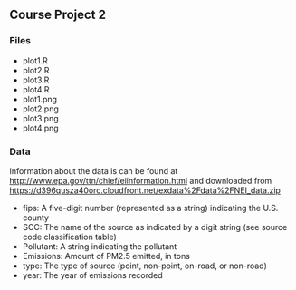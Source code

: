 ## Course Project 2

### Files

* plot1.R
* plot2.R
* plot3.R
* plot4.R
* plot1.png
* plot2.png
* plot3.png
* plot4.png

### Data

Information about the data is can be found at http://www.epa.gov/ttn/chief/eiinformation.html
and downloaded from https://d396qusza40orc.cloudfront.net/exdata%2Fdata%2FNEI_data.zip

* fips: A five-digit number (represented as a string) indicating the U.S. county
* SCC: The name of the source as indicated by a digit string (see source code classification table)
* Pollutant: A string indicating the pollutant
* Emissions: Amount of PM2.5 emitted, in tons
* type: The type of source (point, non-point, on-road, or non-road)
* year: The year of emissions recorded